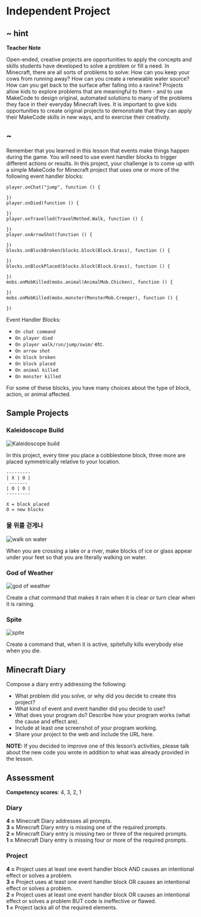 # Independent Project

## ~ hint

**Teacher Note**

Open-ended, creative projects are opportunities to apply the concepts and skills students have developed to solve a problem or fill a need. In Minecraft, there are all sorts of problems to solve: How can you keep your cows from running away? How can you create a renewable water source? How can you get back to the surface after falling into a ravine? Projects allow kids to explore problems that are meaningful to them - and to use MakeCode to design original, automated solutions to many of the problems they face in their everyday Minecraft lives. It is important to give kids opportunities to create original projects to demonstrate that they can apply their MakeCode skills in new ways, and to exercise their creativity.

## ~

Remember that you learned in this lesson that events make things happen during the game. You will need to use event handler blocks to trigger different actions or results. In this project, your challenge is to come up with a simple MakeCode for Minecraft project that uses one or more of the following event handler blocks:

```blocks
player.onChat("jump", function () {

})
player.onDied(function () {

})
player.onTravelled(TravelMethod.Walk, function () {

})
player.onArrowShot(function () {

})
blocks.onBlockBroken(blocks.block(Block.Grass), function () {

})
blocks.onBlockPlaced(blocks.block(Block.Grass), function () {

})
mobs.onMobKilled(mobs.animal(AnimalMob.Chicken), function () {

})
mobs.onMobKilled(mobs.monster(MonsterMob.Creeper), function () {

})
```

Event Handler Blocks:

* `On chat command`
* `On player died`
* `On player walk/run/jump/swim/` etc.
* `On arrow shot`
* `On block broken`
* `On block placed`
* `On animal killed`
* `On monster killed`

For some of these blocks, you have many choices about the type of block, action, or animal affected.

## Sample Projects

### Kaleidoscope Build

![Kaleidoscope build](/static/courses/csintro/events/kaleidoscope-build.jpg)

In this project, every time you place a cobblestone block, three more are placed symmetrically relative to your location.

    ---------
    | X | O |
     -------
    | O | O |
    ---------   
    
    X = block placed
    O = new blocks
    

### 물 위를 걷게나

![walk on water](/static/courses/csintro/events/walk-on-water.jpg)

When you are crossing a lake or a river, make blocks of ice or glass appear under your feet so that you are literally walking on water.

### God of Weather

![god of weather](/static/courses/csintro/events/god-of-weather.jpg)

Create a chat command that makes it rain when it is clear or turn clear when it is raining.

### Spite

![spite](/static/courses/csintro/events/spite.jpg)

Create a command that, when it is active, spitefully kills everybody else when you die.

## Minecraft Diary

Compose a diary entry addressing the following:

* What problem did you solve, or why did you decide to create this project?
* What kind of event and event handler did you decide to use? 
* What does your program do? Describe how your program works (what the cause and effect are).
* Include at least one screenshot of your program working.
* Share your project to the web and include the URL here.

**NOTE:** If you decided to improve one of this lesson’s activities, please talk about the new code you wrote in addition to what was already provided in the lesson.

## Assessment

**Competency scores**: 4, 3, 2, 1

### Diary

**4 =** Minecraft Diary addresses all prompts.  
**3 =** Minecraft Diary entry is missing one of the required prompts.  
**2 =** Minecraft Diary entry is missing two or three of the required prompts.  
**1 =** Minecraft Diary entry is missing four or more of the required prompts.

### Project

**4 =** Project uses at least one event handler block AND causes an intentional effect or solves a problem.   
**3 =** Project uses at least one event handler block OR causes an intentional effect or solves a problem.  
**2 =** Project uses at least one event handler block OR causes an intentional effect or solves a problem BUT code is ineffective or flawed.  
**1 =** Project lacks all of the required elements.